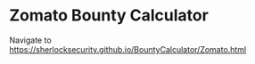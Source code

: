 # Zomato Bounty Calculator

Navigate to https://sherlocksecurity.github.io/BountyCalculator/Zomato.html 
